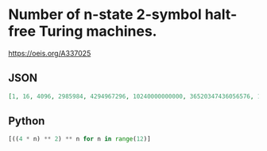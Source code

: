 # Number of n\-state 2\-symbol halt\-free Turing machines\.
https://oeis.org/A337025
## JSON
```JSON
[1, 16, 4096, 2985984, 4294967296, 10240000000000, 36520347436056576, 182059119829942534144, 1208925819614629174706176, 10314424798490535546171949056, 109951162777600000000000000000000, 1432052311740255546466984939315265536]
```
## Python
```Python
[((4 * n) ** 2) ** n for n in range(12)]
```
